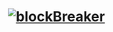 <h1 align ="center">
<a href="https://github.com/raghul-tech/BlockBreaker.git"><img src=".\BlockBreaker.png" alt="blockBreaker"></a>
    
</h1>
